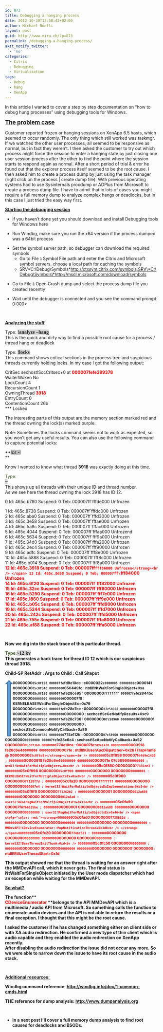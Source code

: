 ```yaml
---
id: 873
title: Debugging a hanging process
date: 2012-10-30T13:58:42+02:00
author: Michael Rüefli
layout: post
guid: http://www.miru.ch/?p=873
permalink: /debugging-a-hanging-process/
aktt_notify_twitter:
  - 'no'
categories:
  - Citrix
  - Debugging
  - Virtualization
tags:
  - Debug
  - hang
  - XenApp
---
```

In this article I wanted to cover a step by step documentation on &#8220;how to debug hung processes&#8221; using debugging tools for Windows.

<span style="font-size: 14pt; text-decoration: underline;"><strong>The problem case<br /> </strong></span>

Customer reported frozen or hanging sessions on XenApp 6.5 hosts, which seemed to occur randomly. The only thing which still worked was taskmgr. If we watched the other user processes, all seemed to be responsive as normal, but in fact they weren&#8217;t. I then asked the customer to try out which process might force the session to enter a hanging state by just closing one user session process after the other to find the point where the session starts to respond again as normal. After a short period of trial & error he found out that the explorer process itself seemed to be the root cause. I then asked him to create a process dump by just using the task manager (right click on the process | create dump file). With previous operating systems had to use Sysinternals procdump or ADPlus from Microsoft to create a process dump file. I have to admit that in lots of cases you might require a full memory dump to analyze complex hangs or deadlocks, but in this case I just tried the easy way first.

<span style="text-decoration: underline;"><strong>Starting the debugging session<br /> </strong></span>

  * If you haven&#8217;t done yet you should download and install Debugging tools for Windows here
  * Run Windbg, make sure you run the x64 version if the process dumped was a 64bit process
  * <div>
      Set the symbol server path, so debugger can download the required symbols
    </div>
    
      * Go to File <span style="font-family: Wingdings;">à</span> Symbol File path and enter the Citrix and Microsoft symbol servers, choose a local path for caching the symbols
      * SRV\*C:\Debug\Symbols\*http://ctxsym.citrix.com/symbols;SRV\*C:\Debug\Symbols\*http://msdl.microsoft.com/download/symbols
  * Go to File <span style="font-family: Wingdings;">à</span> Open Crash dump and select the process dump file you created recently
  * Wait until the debugger is connected and you see the command prompt: 0:000>

&nbsp;

<span style="text-decoration: underline;"><strong>Analyzing the stuff<br /> </strong></span>

Type: <span style="font-family: Consolas; font-size: 12pt; background-color: lightgrey;"><strong>!analyze –hang</strong></span>  
This is the quick and dirty way to find a possible root cause for a process / thread hang or deadlock

Type: <span style="font-family: Consolas; font-size: 12pt; background-color: lightgrey;"><strong>!locks</strong></span>  
This command shows critical sections in the process tree and suspicious threads currently holding locks. In my case I got the following output:

CritSec sechost!SccCritsec+0 at <span style="color: red;"><strong>000007fefe299378</strong></span>  
WaiterWoken No  
LockCount 4  
RecursionCount 1  
OwningThread <span style="color: red;"><strong>3918</strong></span>  
EntryCount 0  
ContentionCount 26b  
\*** Locked

The interesting parts of this output are the memory section marked red and the thread owning the lock(s) marked purple.

Note: Sometimes the !locks command seems not to work as expected, so you won&#8217;t get any useful results. You can also use the following command to capture potential locks:

**<span style="background-color: silver;">!cs -l</span>  
** 

Know I wanted to know what thread **3918** was exactly doing at this time.

<span style="color: #385623;">Type:</span>  
<span style="font-family: Consolas; font-size: 12pt; background-color: lightgrey;"><strong>~</strong></span>  
This shows up all threads with their unique ID and thread number.  
As we see here the thread owning the lock 3918 has ID 12.

0 Id: 465c.b780 Suspend: 0 Teb: 000007ff\`fffde000 Unfrozen

1 Id: 465c.8738 Suspend: 0 Teb: 000007ff\`fffdc000 Unfrozen  
2 Id: 465c.aba0 Suspend: 0 Teb: 000007ff\`fffd3000 Unfrozen  
3 Id: 465c.3e58 Suspend: 0 Teb: 000007ff\`fffae000 Unfrozen  
4 Id: 465c.5a9c Suspend: 0 Teb: 000007ff\`fffac000 Unfrozen  
5 Id: 465c.4044 Suspend: 0 Teb: 000007ff\`fffaa000 Unfrozend  
6 Id: 465c.5634 Suspend: 0 Teb: 000007ff\`fff9a000 Unfrozen  
7 Id: 465c.34d0 Suspend: 0 Teb: 000007ff\`fffa2000 Unfrozen  
8 Id: 465c.2ec4 Suspend: 0 Teb: 000007ff\`fff90000 Unfrozen  
9 Id: 465c.adfc Suspend: 0 Teb: 000007ff\`fff8e000 Unfrozen  
10 Id: 465c.5888 Suspend: 0 Teb: 000007ff\`fff8c000 Unfrozen  
11 Id: 465c.b014 Suspend: 0 Teb: 000007ff\`fff8a000 Unfrozen  
<span style="color: red;"><strong> 12 Id: 465c.3918 Suspend: 0 Teb: 000007ff`fff86000 Unfrozen</strong><br /> </span> 13 Id: 465c.8d68 Suspend: 0 Teb: 000007ff\`fff84000 Unfrozen  
14 Id: 465c.6f20 Suspend: 0 Teb: 000007ff\`fff82000 Unfrozen  
15 Id: 465c.32cc Suspend: 0 Teb: 000007ff\`fff80000 Unfrozen  
16 Id: 465c.5250 Suspend: 0 Teb: 000007ff\`fff7e000 Unfrozen  
17 Id: 465c.1860 Suspend: 0 Teb: 000007ff\`fff9e000 Unfrozen  
18 Id: 465c.b05c Suspend: 0 Teb: 000007ff\`fffd9000 Unfrozen  
19 Id: 465c.5244 Suspend: 0 Teb: 000007ff\`fffd7000 Unfrozen  
20 Id: 465c.242c Suspend: 0 Teb: 000007ff\`fffd5000 Unfrozen  
21 Id: 465c.755c Suspend: 0 Teb: 000007ff\`fffa8000 Unfrozen  
22 Id: 465c.af88 Suspend: 0 Teb: 000007ff\`fffa6000 Unfrozen

&nbsp;

Now we dig into the stack trace of this particular thread.

<span style="color: #385623;">Type:</span><span style="font-family: Consolas; font-size: 12pt; background-color: lightgrey;"><strong>~12 kv</strong></span>  
This generates a back trace for thread ID 12 which is our suspicious thread 3918.

Child-SP RetAddr : Args to Child : Call Siteput

<img src="../images/2012/11/103012_1158_Debuggingah12.png" alt="" align="left" /> <span style="font-size: 9pt;">00000000`05c0f158 000007fe`fd9e10dc : c0000022`c0000005 00000000`c0000141 00000000`05c0f340 00000000`0504491c : ntdll!NtWaitForSingleObject+0xa<br /> 00000000`05c0f160 000007fe`fe28ce95 : 00000000`ffffffff 000007fe`fe28445c 00000000`00000000 00000000`000007f8 : KERNELBASE!WaitForSingleObjectEx+0x79<br /> 00000000`05c0f200 000007fe`fe28c7ee : 00000000`07c58960 00000000`000007f8 00000000`00000000 00000000`00000000 : sechost!ScGetNotifyResults+0xc9<br /> 00000000`05c0f2d0 000007fe`fe28c736 : 00000000`07c58960 00000000`00000001 00000000`00000000 00000000`00000000 : sechost!ScCommonNotifyCallback+0x86<br /> 00000000`05c0f330 00000000`774e112b : 00000000`07c58960 00000000`00000000 00000000`00000000 000007fe`fe28c6e4 : sechost!ScApcNotifyCallback+0x52<br /> <span style="color: red;"><strong>00000000`05c0f360 00000000`774e18ca : 000007fe`fd9e1430 00000000`00003918 fe28c6e4`00000009 00000000`000007fe : ntdll!KiUserApcDispatcher+0x2b (TrapFrame @ 00000000`05c0f6c8)</strong></span><br /> 00000000`05c0f858 000007fe`fd9e1430 : 00000000`00003918 fe28c6e4`00000009 00000000`000007fe 07c58960`00000000 : ntdll!NtWaitForMultipleObjects+0xa<br /> 00000000`05c0f860 00000000`77392ce3 : 00000000`05c0f998 00000000`05c0f990 00000000`00000000 00000000`00000001 : KERNELBASE!WaitForMultipleObjectsEx+0xe8<br /> 00000000`05c0f960 00000000`77128f7d : 00000000`05c0fa20 00000000`ffffffff 00000000`00000000 00000000`000007e4 : kernel32!WaitForMultipleObjectsExImplementation+0xb3<br /> 00000000`05c0f9f0 00000000`771262b2 : 00000000`00000001 00000000`0012a608 00000000`00000000 00000000`0012a5a0 : user32!RealMsgWaitForMultipleObjectsEx+0x12a<br /> 00000000`05c0fa90 000007fe`fb6535be : 00000000`00000001 00000000`0012a608 00000000`00000000 00000000`00000000 : user32!MsgWaitForMultipleObjectsEx+0x46<br /> <span style="color: red;"><strong>00000000`05c0fad0 00000000`7738652d : 00000000`00000000 00000000`00000000 00000000`00000000 00000000`00000000 : MMDevAPI!CDeviceEnumerator::PnpNotificationThread+0x3d8<br /> </strong></span>00000000`05c0fc20 00000000`774bc521 : 00000000`00000000 00000000`00000000 00000000`00000000 00000000`00000000 : kernel32!BaseThreadInitThunk+0xd<br /> 00000000`05c0fc50 00000000`00000000 : 00000000`00000000 00000000`00000000 00000000`00000000 00000000`00000000 : ntdll!RtlUserThreadStart+0x1d<br /> </span>

This output showed me that the thread is waiting for an answer right after the MMDevAPI call, which it never gets. The final status is **NtWaitForSingleObject** initiated by the User mode dispatcher which had an exception while waiting for the MMDevAPI.

<span style="text-decoration: underline;"><strong>So what?<br /> </strong></span>

The function**  
<span style="color: red;">CDeviceEnumerator </span>**belongs to the API MMDevAPI which is a multimedia / audio API from Microsoft. So something calls the function to enumerate audio devices and the API is not able to return the results or a final exception. I thought that this might be the root cause.

I asked the customer if he has changed something either on client side or with XA audio redirection. He confirmed a new type of thin client which is audio capable and they enabled the audio redirection on XenApp recently.  
After disabling the audio redirection the issue did not occur any more. So we were able to narrow down the issue to have its root cause in the audio stack.

&nbsp;

<span style="text-decoration: underline;"><strong>Additional resources:<br /> </strong></span>

Windbg command reference: <http://windbg.info/doc/1-common-cmds.html>

THE reference for dump analysis: <http://www.dumpanalysis.org>

&nbsp;

  * In a next post I&#8217;ll cover a full memory dump analysis to find root causes for deadlocks and BSODs.